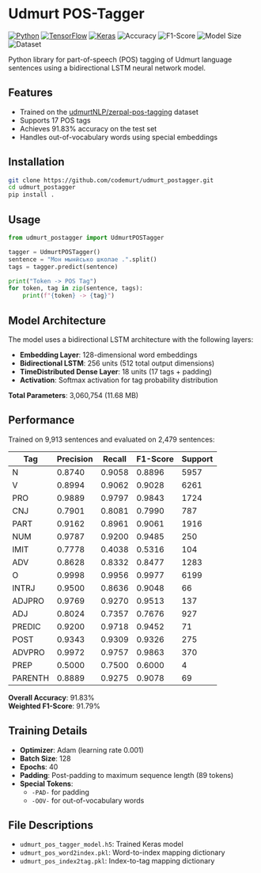 # Udmurt POS-Tagger

[![Python](https://img.shields.io/badge/Python-3776AB?logo=python&logoColor=fff)](#)
[![TensorFlow](https://img.shields.io/badge/TensorFlow-ff8f00?logo=tensorflow&logoColor=white)](#)
[![Keras](https://img.shields.io/badge/Keras-D00000?logo=keras&logoColor=fff)](#)
![Accuracy](https://img.shields.io/badge/Accuracy-91.83%25-brightgreen)
![F1-Score](https://img.shields.io/badge/F1--Score-91.79%25-success)
![Model Size](https://img.shields.io/badge/Model%20Size-11.68%20MB-lightgrey)
![Dataset](https://img.shields.io/badge/Dataset-zerpal--pos--tagging-ff69b4)

Python library for part-of-speech (POS) tagging of Udmurt language sentences using a bidirectional LSTM neural network model.

## Features

- Trained on the [udmurtNLP/zerpal-pos-tagging](https://huggingface.co/datasets/udmurtNLP/zerpal-pos-tagging) dataset
- Supports 17 POS tags
- Achieves 91.83% accuracy on the test set
- Handles out-of-vocabulary words using special embeddings

## Installation

```bash
git clone https://github.com/codemurt/udmurt_postagger.git
cd udmurt_postagger
pip install .
```

## Usage

```py
from udmurt_postagger import UdmurtPOSTagger

tagger = UdmurtPOSTagger()
sentence = "Мон мынӥсько школае .".split()
tags = tagger.predict(sentence)

print("Token -> POS Tag")
for token, tag in zip(sentence, tags):
    print(f"{token} -> {tag}")
```

## Model Architecture

The model uses a bidirectional LSTM architecture with the following layers:
- **Embedding Layer**: 128-dimensional word embeddings
- **Bidirectional LSTM**: 256 units (512 total output dimensions)
- **TimeDistributed Dense Layer**: 18 units (17 tags + padding)
- **Activation**: Softmax activation for tag probability distribution

**Total Parameters**: 3,060,754 (11.68 MB)

## Performance

Trained on 9,913 sentences and evaluated on 2,479 sentences:

| Tag      | Precision | Recall | F1-Score | Support |
|----------|-----------|--------|----------|---------|
| N        | 0.8740    | 0.9058 | 0.8896   | 5957    |
| V        | 0.8994    | 0.9062 | 0.9028   | 6261    |
| PRO      | 0.9889    | 0.9797 | 0.9843   | 1724    |
| CNJ      | 0.7901    | 0.8081 | 0.7990   | 787     |
| PART     | 0.9162    | 0.8961 | 0.9061   | 1916    |
| NUM      | 0.9787    | 0.9200 | 0.9485   | 250     |
| IMIT     | 0.7778    | 0.4038 | 0.5316   | 104     |
| ADV      | 0.8628    | 0.8332 | 0.8477   | 1283    |
| O        | 0.9998    | 0.9956 | 0.9977   | 6199    |
| INTRJ    | 0.9500    | 0.8636 | 0.9048   | 66      |
| ADJPRO   | 0.9769    | 0.9270 | 0.9513   | 137     |
| ADJ      | 0.8024    | 0.7357 | 0.7676   | 927     |
| PREDIC   | 0.9200    | 0.9718 | 0.9452   | 71      |
| POST     | 0.9343    | 0.9309 | 0.9326   | 275     |
| ADVPRO   | 0.9972    | 0.9757 | 0.9863   | 370     |
| PREP     | 0.5000    | 0.7500 | 0.6000   | 4       |
| PARENTH  | 0.8889    | 0.9275 | 0.9078   | 69      |

**Overall Accuracy**: 91.83%  
**Weighted F1-Score**: 91.79%

## Training Details

- **Optimizer**: Adam (learning rate 0.001)
- **Batch Size**: 128
- **Epochs**: 40
- **Padding**: Post-padding to maximum sequence length (89 tokens)
- **Special Tokens**: 
  - `-PAD-` for padding
  - `-OOV-` for out-of-vocabulary words

## File Descriptions

- `udmurt_pos_tagger_model.h5`: Trained Keras model
- `udmurt_pos_word2index.pkl`: Word-to-index mapping dictionary
- `udmurt_pos_index2tag.pkl`: Index-to-tag mapping dictionary